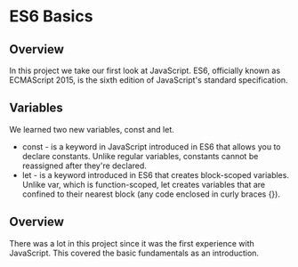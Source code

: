 # ES6 Basics
## Overview
In this project we take our first look at JavaScript. ES6, officially known as ECMAScript 2015, is the sixth edition of JavaScript's standard specification.
## Variables
We learned two new variables, const and let. 
* const - is a keyword in JavaScript introduced in ES6 that allows you to declare constants. Unlike regular variables, constants cannot be reassigned after they're declared.
* let - is a keyword introduced in ES6 that creates block-scoped variables. Unlike var, which is function-scoped, let creates variables that are confined to their nearest block (any code enclosed in curly braces {}).
## Overview
There was a lot in this project since it was the first experience with JavaScript. This covered the basic fundamentals as an introduction.
